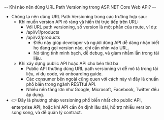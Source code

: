 -- Khi nào nên dùng URL Path Versioning trong ASP.NET Core Web API? -- 
- Chúng ta nên dùng URL Path Versioning trong các trường hợp sau:
  - Khi muốn version API rõ ràng và hiển thị trực tiếp trên URL:
    - Với URL path versioning, số version là một phần của route, ví dụ:
    - /api/v1/products
    - /api/v2/products
      - Điều này giúp developer và người dùng API dễ dàng nhận biết họ đang gọi version nào, chỉ cần nhìn vào URL. 
      - Nó tăng tính minh bạch, dễ debug, và giảm nhầm lẫn trong tài liệu.
  - Khi xây dựng public API hoặc API cho bên thứ ba:
    - Public API thường dùng URL path versioning vì dễ mô tả trong tài liệu, ví dụ code, và onboarding guide.
    - Các consumer bên ngoài cũng quen với cách này vì đây là chuẩn phổ biến trong ngành RESTful API.
    - Nhiều nền tảng lớn như Google, Microsoft, Facebook, Twitter đều áp dụng.
- 👉 Đây là phương pháp versioning phổ biến nhất cho public API, enterprise API, hoặc khi API cần ổn định lâu dài, hỗ trợ nhiều version song song, và dễ quản lý contract.